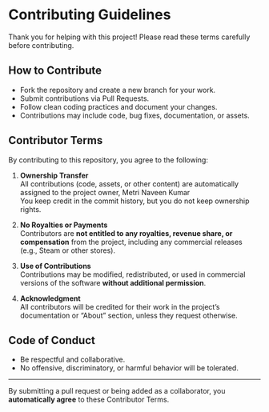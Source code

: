 # Contributing Guidelines

Thank you for helping with this project! Please read these terms carefully before contributing.

## How to Contribute
- Fork the repository and create a new branch for your work.  
- Submit contributions via Pull Requests.  
- Follow clean coding practices and document your changes.  
- Contributions may include code, bug fixes, documentation, or assets.

## Contributor Terms
By contributing to this repository, you agree to the following:

1. **Ownership Transfer**  
   All contributions (code, assets, or other content) are automatically assigned to the project owner, Metri Naveen Kumar  
   You keep credit in the commit history, but you do not keep ownership rights.

2. **No Royalties or Payments**  
   Contributors are **not entitled to any royalties, revenue share, or compensation** from the project, including any commercial releases (e.g., Steam or other stores).

3. **Use of Contributions**  
   Contributions may be modified, redistributed, or used in commercial versions of the software **without additional permission**.

4. **Acknowledgment**  
   All contributors will be credited for their work in the project’s documentation or “About” section, unless they request otherwise.

## Code of Conduct
- Be respectful and collaborative.  
- No offensive, discriminatory, or harmful behavior will be tolerated.  

---

By submitting a pull request or being added as a collaborator, you **automatically agree** to these Contributor Terms.
